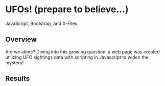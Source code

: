 # UFOs! (prepare to believe...)
JavaScript, Bootstrap, and X-Files

## Overview
Are we alone? Diving into this growing question, a web page was created utilizing UFO sightings data with scripting in Javascript to widen the mystery!

## Results
